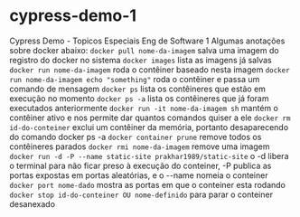 # cypress-demo-1
Cypress Demo - Topicos Especiais Eng de Software 1
Algumas anotações sobre docker abaixo:
`docker pull nome-da-imagem` salva uma imagem do registro do docker no sistema
`docker images` lista as imagens já salvas
`docker run nome-da-imagem` roda o contêiner baseado nesta imagem
`docker run nome-da-imagem echo "something"` roda o contêiner e passa um comando de mensagem
`docker ps` lista os contêineres que estão em execução no momento
`docker ps -a` lista os contêineres que já foram executados anteriormente
`docker run -it nome-da-imagem sh` mantém o contêiner ativo e nos permite dar quantos comandos quiser a ele
`docker rm id-do-conteiner` exclui um contêiner da memória, portanto desaparecendo do comando docker ps -a
`docker container prune` remove todos os contêineres parados
`docker rmi nome-da-imagem` remove uma imagem
`docker run -d -P --name static-site prakhar1989/static-site` o -d libera o terminal para não ficar preso à execução do conteiner, -P publica as portas expostas em portas aleatórias, e o --name nomeia o conteiner
`docker port nome-dado` mostra as portas em que o conteiner esta rodando
`docker stop id-do-conteiner OU nome-definido` para parar o conteiner desanexado